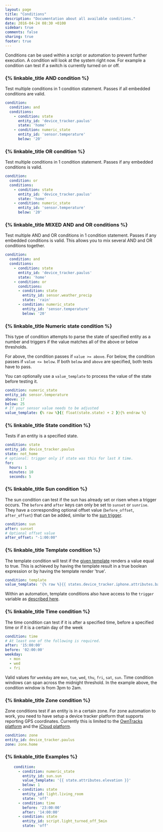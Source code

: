 ```yaml
---
layout: page
title: "Conditions"
description: "Documentation about all available conditions."
date: 2016-04-24 08:30 +0100
sidebar: true
comments: false
sharing: true
footer: true
---
```


Conditions can be used within a script or automation to prevent further execution. A condition will look at the system right now. For example a condition can test if a switch is currently turned on or off.

### {% linkable_title AND condition %}

Test multiple conditions in 1 condition statement. Passes if all embedded conditions are valid.

```yaml
condition:
  condition: and
  conditions:
    - condition: state
      entity_id: 'device_tracker.paulus'
      state: 'home'
    - condition: numeric_state
      entity_id: 'sensor.temperature'
      below: '20'
```

### {% linkable_title OR condition %}

Test multiple conditions in 1 condition statement. Passes if any embedded conditions is valid.

```yaml
condition:
  condition: or
  conditions:
    - condition: state
      entity_id: 'device_tracker.paulus'
      state: 'home'
    - condition: numeric_state
      entity_id: 'sensor.temperature'
      below: '20'
```

### {% linkable_title MIXED  AND and OR conditions %}

Test multiple AND and OR conditions in 1 condition statement. Passes if any embedded conditions is valid.
This allows you to mix several AND and OR conditions together.

```yaml
condition:
  condition: and
  conditions:
    - condition: state
      entity_id: 'device_tracker.paulus'
      state: 'home'
    - condition: or
      conditions:
      - condition: state
        entity_id: sensor.weather_precip
        state: 'rain'
      - condition: numeric_state
        entity_id: 'sensor.temperature'
        below: '20'
```

### {% linkable_title Numeric state condition %}

This type of condition attempts to parse the state of specified entity as a number and triggers if the value matches all of the above or below thresholds.

For above, the condition passes if `value >= above`. For below, the condition passes if `value <= below`. If both `below` and `above` are specified, both tests have to pass.

You can optionally use a `value_template` to process the value of the state before testing it.

```yaml
condition: numeric_state
entity_id: sensor.temperature
above: 17
below: 25
# If your sensor value needs to be adjusted
value_template: {% raw %}{{ float(state.state) + 2 }}{% endraw %}
```

### {% linkable_title State condition %}

Tests if an entity is a specified state.

```yaml
condition: state
entity_id: device_tracker.paulus
state: not_home
# optional: trigger only if state was this for last X time.
for:
  hours: 1
  minutes: 10
  seconds: 5
```

### {% linkable_title Sun condition %}

The sun condition can test if the sun has already set or risen when a trigger occurs. The `before` and `after` keys can only be set to `sunset` or `sunrise`. They have a corresponding optional offset value (`before_offset`, `after_offset`) that can be added, similar to the [sun trigger][sun_trigger].

[sun_trigger]: /getting-started/automation-trigger/#sun-trigger

```yaml
condition: sun
after: sunset
# Optional offset value
after_offset: "-1:00:00"
```

### {% linkable_title Template condition %}

The template condition will test if the [given template][template] renders a value equal to true. This is achieved by having the template result in a true boolean expression or by having the template render 'true'.

```yaml
condition: template
value_template: '{% raw %}{{ states.device_tracker.iphone.attributes.battery > 50 }}{% endraw %}'
```

Within an automation, template conditions also have access to the `trigger` variable as [described here][automation-templating].

[template]: /topics/templating/
[automation-templating]: /getting-started/automation-templating/

### {% linkable_title Time condition %}

The time condition can test if it is after a specified time, before a specified time or if it is a certain day of the week

```yaml
condition: time
# At least one of the following is required.
after: '15:00:00'
before: '02:00:00'
weekday:
  - mon
  - wed
  - fri
```

Valid values for `weekday` are `mon`, `tue`, `wed`, `thu`, `fri`, `sat`, `sun`.
Time condition windows can span across the midnight threshold. In the example above, the condition window is from 3pm to 2am. 

### {% linkable_title Zone condition %}

Zone conditions test if an entity is in a certain zone. For zone automation to work, you need to have setup a device tracker platform that supports reporting GPS coordinates. Currently this is limited to the [OwnTracks platform](/components/device_tracker.owntracks/) and the [iCloud platform](/components/device_tracker.icloud/).

```yaml
condition: zone
entity_id: device_tracker.paulus
zone: zone.home
```

### {% linkable_title Examples %}

```yaml
    condition:
      - condition: numeric_state
        entity_id: sun.sun
        value_template: '{{ state.attributes.elevation }}'
        below: 1
      - condition: state
        entity_id: light.living_room
        state: 'off'
      - condition: time
        before: '23:00:00'
        after: '14:00:00'
      - condition: state
        entity_id: script.light_turned_off_5min
        state: 'off'
```
